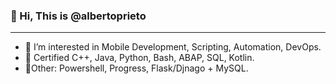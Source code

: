 <p>
  <h3>👋 Hi, This is @albertoprieto</h3>
</p>
<hr>

- 👀 I’m interested in Mobile Development, Scripting, Automation, DevOps.
- 💞️ Certified C++, Java, Python, Bash, ABAP, SQL, Kotlin.
- 🌱Other: Powershell, Progress, Flask/Djnago + MySQL.  

<!---
albertoprieto/albertoprieto is a ✨ special ✨ repository because its `README.md` (this file) appears on your GitHub profile.
You can click the Preview link to take a look at your changes.
--->
